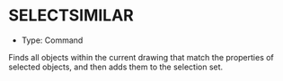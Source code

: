 # SELECTSIMILAR

- Type: Command

Finds all objects within the current drawing that match the properties of selected objects, and then adds them to the selection set.
